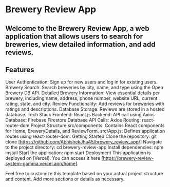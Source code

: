 # Brewery Review App

## Welcome to the Brewery Review App, a web application that allows users to search for breweries, view detailed information, and add reviews.

## Features

User Authentication: Sign up for new users and log in for existing users.
Brewery Search: Search breweries by city, name, and type using the Open Brewery DB API.
Detailed Brewery Information: View essential details per brewery, including name, address, phone number, website URL, current rating, state, and city.
Review Functionality: Add reviews for breweries with ratings and descriptions.
Database Storage: Reviews are stored in a hosted database.
Tech Stack
Frontend: React.js
Backend: API call using Axios
Database: Firebase Firestore Database
API Calls: Axios
Routing: react-router-dom
Project Structure
src/components: Contains React components for Home, BreweryDetails, and ReviewForm.
src/App.js: Defines application routes using react-router-dom.
Getting Started
Clone the repository: git clone [https://github.com/AbhishekJha45/brewery_review_app/]
Navigate to the project directory: cd brewery-review-app
Install dependencies: npm install
Start the application: npm start
Deployment
This application is deployed on [Vercel]. You can access it here [https://brewery-review-system-gamma.vercel.app/home].

Feel free to customize this template based on your actual project structure and content. Add more sections or details as necessary.







